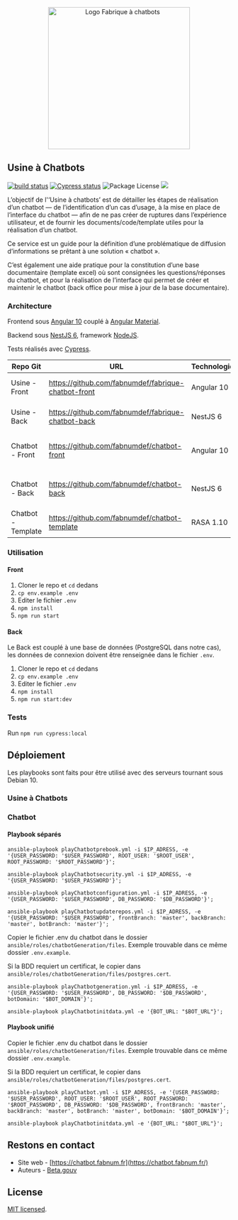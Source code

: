 <p align="center">
  <a href="https://chatbot.fabnum.fr" target="blank"><img src="https://chatbot.d.fabnum.fr/assets/img/logo_fabrique_chatbot.svg" width="320" alt="Logo Fabrique à chatbots" /></a>
</p>

## Usine à Chatbots
[![build status](https://github.com/fabnumdef/fabrique-chatbot-front/workflows/Build/badge.svg)](https://github.com/fabnumdef/fabrique-chatbot-front/actions)
[![Cypress status](https://img.shields.io/badge/cypress.io-tests-green.svg)](https://dashboard.cypress.io/projects/v5uzfp/runs)
<img src="https://img.shields.io/npm/l/@nestjs/core.svg" alt="Package License" /> <img src="https://github.com/fabnumdef/fabrique-chatbot-back/workflows/Build%20&%20Deploy/badge.svg">

L’objectif de l'‘Usine à chatbots’ est de détailler les étapes de réalisation d’un chatbot — de l’identification d’un cas d’usage, à la mise en place de l’interface du chatbot — afin de ne pas créer de ruptures dans l’expérience utilisateur, et de fournir les documents/code/template utiles pour la réalisation d’un chatbot.

Ce service est un guide pour la définition d’une problématique de diffusion d’informations se prêtant à une solution « chatbot ».

C’est également une aide pratique pour la constitution d’une base documentaire (template excel) où sont consignées les questions/réponses du chatbot, et pour la réalisation de l’interface qui permet de créer et maintenir le chatbot (back office pour mise à jour de la base documentaire).

### Architecture

Frontend sous [Angular 10](https://angular.io/docs) couplé à [Angular Material](https://material.angular.io/).

Backend sous [NestJS 6](https://docs.nestjs.com/), framework [NodeJS](http://nodejs.org).

Tests réalisés avec [Cypress](https://docs.cypress.io/).

| Repo Git           | URL                                                   | Technologies       | Description                        |
| ------------------ | ----------------------------------------------------- | ------------------ | ---------------------------------- |
| Usine - Front   | https://github.com/fabnumdef/fabrique-chatbot-front   | Angular 10         | Front du site de l'Usine       |
| Usine - Back    | https://github.com/fabnumdef/fabrique-chatbot-back    | NestJS 6           | Back du site de l'Usine        |
| Chatbot - Front    | https://github.com/fabnumdef/chatbot-front            | Angular 10         | Front des Backoffices des chatbots |
| Chatbot - Back     | https://github.com/fabnumdef/chatbot-back             | NestJS 6           | Back des Backoffices des chatbots  |
| Chatbot - Template | https://github.com/fabnumdef/chatbot-template         | RASA 1.10          | Template RASA des chatbots         |

### Utilisation

#### Front
1. Cloner le repo et `cd` dedans
2. `cp env.example .env`
3. Editer le fichier `.env`
4. `npm install`
5. `npm run start`

#### Back
Le Back est couplé à une base de données (PostgreSQL dans notre cas), les données de connexion doivent être renseignée dans le fichier `.env`.

1. Cloner le repo et `cd` dedans
2. `cp env.example .env`
3. Editer le fichier `.env`
4. `npm install`
5. `npm run start:dev`

### Tests

Run `npm run cypress:local`

## Déploiement

Les playbooks sont faits pour être utilisé avec des serveurs tournant sous Debian 10.

### Usine à Chatbots

### Chatbot

#### Playbook séparés

`ansible-playbook playChatbotprebook.yml -i $IP_ADRESS, -e '{USER_PASSWORD: '$USER_PASSWORD', ROOT_USER: '$ROOT_USER', ROOT_PASSWORD: '$ROOT_PASSWORD'}';`

`ansible-playbook playChatbotsecurity.yml -i $IP_ADRESS, -e '{USER_PASSWORD: '$USER_PASSWORD'}';`

`ansible-playbook playChatbotconfiguration.yml -i $IP_ADRESS, -e '{USER_PASSWORD: '$USER_PASSWORD', DB_PASSWORD: '$DB_PASSWORD'}';`

`ansible-playbook playChatbotupdaterepos.yml -i $IP_ADRESS, -e '{USER_PASSWORD: '$USER_PASSWORD', frontBranch: 'master', backBranch: 'master', botBranch: 'master'}';`

Copier le fichier .env du chatbot dans le dossier `ansible/roles/chatbotGeneration/files`. Exemple trouvable dans ce même dossier `.env.example`.

Si la BDD requiert un certificat, le copier dans `ansible/roles/chatbotGeneration/files/postgres.cert`.

`ansible-playbook playChatbotgeneration.yml -i $IP_ADRESS, -e '{USER_PASSWORD: '$USER_PASSWORD', DB_PASSWORD: '$DB_PASSWORD', botDomain: '$BOT_DOMAIN'}';`

`ansible-playbook playChatbotinitdata.yml -e '{BOT_URL: "$BOT_URL"}';`

#### Playbook unifié

Copier le fichier .env du chatbot dans le dossier `ansible/roles/chatbotGeneration/files`. Exemple trouvable dans ce même dossier `.env.example`.

Si la BDD requiert un certificat, le copier dans `ansible/roles/chatbotGeneration/files/postgres.cert`.

`ansible-playbook playChatbot.yml -i $IP_ADRESS, -e '{USER_PASSWORD: '$USER_PASSWORD', ROOT_USER: '$ROOT_USER', ROOT_PASSWORD: '$ROOT_PASSWORD', DB_PASSWORD: '$DB_PASSWORD', frontBranch: 'master', backBranch: 'master', botBranch: 'master', botDomain: '$BOT_DOMAIN'}';`

`ansible-playbook playChatbotinitdata.yml -e '{BOT_URL: "$BOT_URL"}';`

## Restons en contact

- Site web - [https://chatbot.fabnum.fr](https://chatbot.fabnum.fr/)
- Auteurs - [Beta.gouv](https://beta.gouv.fr/startups/fabrique-chatbots.html)

## License

[MIT licensed](LICENSE).
